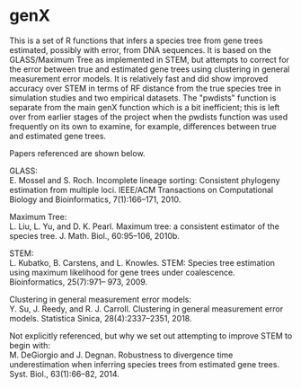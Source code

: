 # genX

This is a set of R functions that infers a species tree from gene trees estimated, possibly with error, from DNA sequences.  It is based on the GLASS/Maximum Tree as implemented in STEM, but attempts to correct for the error between true and estimated gene trees using clustering in general measurement error models.  It is relatively fast and did show improved accuracy over STEM in terms of RF distance from the true species tree in simulation studies and two empirical datasets.  The "pwdists" function is separate from the main genX function which is a bit inefficient; this is left over from earlier stages of the project when the pwdists function was used frequently on its own to examine, for example, differences between true and estimated gene trees.

Papers referenced are shown below.

GLASS:  
E. Mossel and S. Roch. Incomplete lineage sorting: Consistent phylogeny estimation from multiple loci. IEEE/ACM Transactions on Computational Biology and Bioinformatics, 7(1):166–171, 2010.

Maximum Tree:  
L. Liu, L. Yu, and D. K. Pearl. Maximum tree: a consistent estimator of the species tree. J. Math. Biol., 60:95–106, 2010b.

STEM:  
L. Kubatko, B. Carstens, and L. Knowles. STEM: Species tree estimation using maximum likelihood for gene trees under coalescence. Bioinformatics, 25(7):971– 973, 2009.

Clustering in general measurement error models:  
Y. Su, J. Reedy, and R. J. Carroll. Clustering in general measurement error models. Statistica Sinica, 28(4):2337–2351, 2018.


Not explicitly referenced, but why we set out attempting to improve STEM to begin with:  
M. DeGiorgio and J. Degnan. Robustness to divergence time underestimation when inferring species trees from estimated gene trees. Syst. Biol., 63(1):66–82, 2014.
